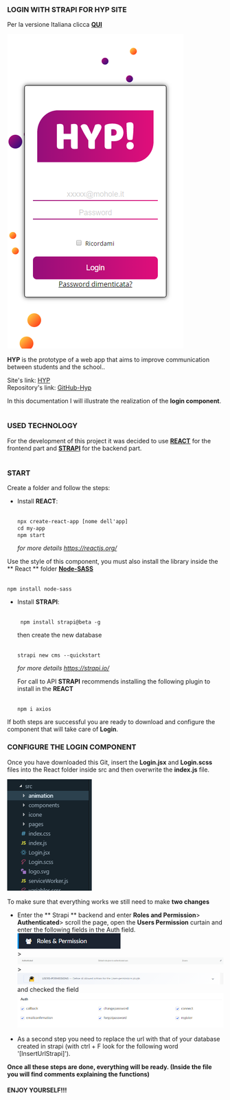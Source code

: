 ### LOGIN WITH STRAPI FOR HYP SITE

Per la versione Italiana clicca **[QUI](https://github.com/lomba1992/loginWithStrapi/blob/master/LEGGIMI.md)**

![HYP](https://github.com/lomba1992/loginWithStrapi/blob/master/schermata/login.png)

**HYP** is the prototype of a web app that aims to improve communication between students and the school..

Site's link: [HYP](https://happy-beaver-hyp.netlify.com/) <br/>
Repository's link: [GitHub-Hyp](https://github.com/icate95/HYP2)

In this documentation I will illustrate the realization of the **login component**.

#

### USED TECHNOLOGY

For the development of this project it was decided to use **[REACT](https://reactjs.org/)** for the frontend part and **[STRAPI](https://strapi.io/documentation/3.0.0-beta.x/)** for the backend part.

#

### START 

Create a folder and follow the steps:

* Install **REACT**:
  ```

  npx create-react-app [nome dell'app]
  cd my-app
  npm start

  ```
  _for more details https://reactjs.org/_
  
  
 Use the style of this component, you must also install the library inside the ** React ** folder **[Node-SASS](https://www.npmjs.com/package/node-sass)**

  ```

  npm install node-sass

  ```
  
  
  
* Install **STRAPI**:
  
  ``` 
  
   npm install strapi@beta -g
  
  ```
  then create the new database
  
  ```
  
  strapi new cms --quickstart
  
  ```
  
  _for more details https://strapi.io/_
  
   For call to API **STRAPI** recommends installing the following plugin to install in the **REACT**

   ```

   npm i axios

   ```
  
 
 
  
If both steps are successful you are ready to download and configure the component that will take care of **Login**.

### CONFIGURE THE LOGIN COMPONENT

Once you have downloaded this Git, insert the **Login.jsx** and **Login.scss** files into the React folder inside src and then overwrite the **index.js** file.

![folder](https://github.com/lomba1992/loginWithStrapi/blob/master/schermata/folder.png)

To make sure that everything works we still need to make **two changes**

* Enter the ** Strapi ** backend and enter **Roles and Permission**> **Authenticated**> scroll the page, open the **Users Permission** curtain and enter the following fields in the Auth field.<br/>
  ![role](https://github.com/lomba1992/loginWithStrapi/blob/master/schermata/role.png)<br/> > ![Auth](https://github.com/lomba1992/loginWithStrapi/blob/master/schermata/authenticated.png) > ![User](https://github.com/lomba1992/loginWithStrapi/blob/master/schermata/userPermission.png) and checked the field ![Check](https://github.com/lomba1992/loginWithStrapi/blob/master/schermata/check.png)

* As a second step you need to replace the url with that of your database created in strapi (with ctrl + F look for the following word '[InsertUrlStrapi]').


**Once all these steps are done, everything will be ready. (Inside the file you will find comments explaining the functions)**

#### ENJOY YOURSELF!!!
